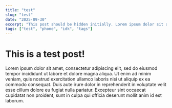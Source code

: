 ```yaml
---
title: "test"
slug: "test"
date: "2025-09-30"
excerpt: "This post should be hidden initially. Lorem ipsum dolor sit amet, consectetur adipiscing elit, sed do eiusmod tempor incididunt ut labore et dolore magna aliqua."
tags: ["test", "phone", "idk", "tags"]
---
```


# This is a test post!

Lorem ipsum dolor sit amet, consectetur adipiscing elit, sed do eiusmod tempor incididunt ut labore et dolore magna aliqua. Ut enim ad minim veniam, quis nostrud exercitation ullamco laboris nisi ut aliquip ex ea commodo consequat. Duis aute irure dolor in reprehenderit in voluptate velit esse cillum dolore eu fugiat nulla pariatur. Excepteur sint occaecat cupidatat non proident, sunt in culpa qui officia deserunt mollit anim id est laborum.